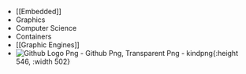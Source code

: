 - [[Embedded]]
- Graphics
- Computer Science
- Containers
- [[Graphic Engines]]
- ![Github Logo Png - Github Png, Transparent Png - kindpng](https://external-content.duckduckgo.com/iu/?u=https%3A%2F%2Fwww.kindpng.com%2Fpicc%2Fm%2F128-1280192_github-logo-png-github-png-transparent-png.png&f=1&nofb=1&ipt=792211075d0f7098cd30e610692ff5fc6bda3958a3744321e1559a067d9889f2&ipo=images){:height 546, :width 502}